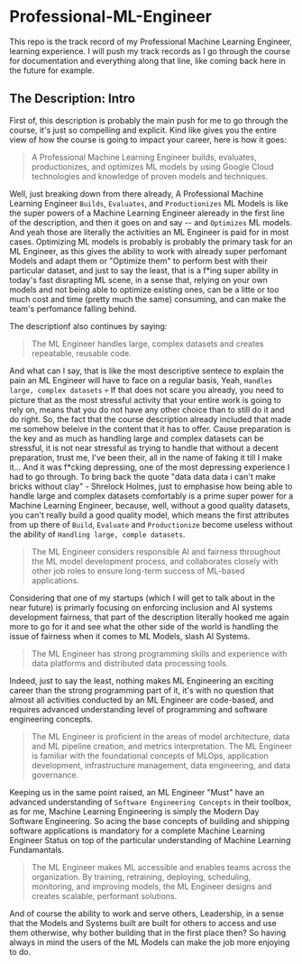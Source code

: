# Professional-ML-Engineer
This repo is the track record of my Professional Machine Learning Engineer, learning experience. I will push my track records as I go through the course for documentation and everything along that line, like coming back here in the future for example.


## The Description: Intro
First of, this description is probably the main push for me to go through the course, it's just so compelling and explicit. Kind like gives you the entire view of how the course is going to impact your career, here is how it goes:
> A Professional Machine Learning Engineer builds, evaluates, productionizes, and optimizes ML models by using Google Cloud technologies and knowledge of proven models and techniques.

Well, just breaking down from there already, A Professional Machine Learning Engineer `Builds`, `Evaluates`, and `Productionizes` ML Models is like the super powers of a Machine Learning Engineer aleready in the first line of the description, and then it goes on and say -- and `Optimizes` ML models. And yeah those are literally the activities an ML Engineer is paid for in most cases. Optimizing ML models is probably is probably the primary task for an ML Engineer, as this gives the ability to work with already super perfomant Models and adapt them or "Optimize them" to perform best with their particular dataset, and just to say the least, that is a f*ing super ability in today's fast disrapting ML scene, in a sense that, relying on your own models and not being able to optimize existing ones, can be a litte or too much cost and time (pretty much the same) consuming, and can make the team's perfomance falling behind.

The descriptionf also continues by saying:
> The ML Engineer handles large, complex datasets and creates repeatable, reusable code.

And what can I say, that is like the most descriptive sentece to explain the pain an ML Engineer will have to face on a regular basis, 
Yeah, `Handles large, complex datasets` 💀 If that does not scare you already, you need to picture that as the most stressful activity that your entire work is going to rely on, means that you do not have any other choice than to still do it and do right. So, the fact that the course description already included that made me somehow beleive in the content that it has to offer. Cause preparation is the key and as much as handling large and complex datasets can be stressful, it is not near stressful as trying to handle that without a decent preparation, trust me, I've been their, all in the name of faking it till I make it... And it was f*cking depressing, one of the most depressing experience I had to go through. To bring back the quote "data data data i can't make bricks without clay" - Shrelock Holmes, just to emphasise how being able to handle large and complex datasets comfortably is a prime super power for a Machine Learning Engineer, because, well, without a good quality datasets, you can't really build a good quality model, which means the first attributes from up there of `Build`, `Evaluate` and `Productionize` become useless without the ability of `Handling large, comple datasets`.

> The ML Engineer considers responsible AI and fairness throughout the ML model development process, and collaborates closely with other job roles to ensure long-term success of ML-based applications.

Considering that one of my startups (which I will get to talk about in the near future) is primarly focusing on enforcing inclusion and AI systems development fairness, that part of the description literally hooked me again more to go for it and see what the other side of the world is handling the issue of fairness when it comes to ML Models, slash AI Systems.

> The ML Engineer has strong programming skills and experience with data platforms and distributed data processing tools.

Indeed, just to say the least, nothing makes ML Engineering an exciting career than the strong programming part of it, it's with no question that almost all activities conducted by an ML Engineer are code-based, and requires advanced understanding level of programming and software engineering concepts.

> The ML Engineer is proficient in the areas of model architecture, data and ML pipeline creation, and metrics interpretation. The ML Engineer is familiar with the foundational concepts of MLOps, application development, infrastructure management, data engineering, and data governance.

Keeping us in the same point raised, an ML Engineer "Must" have an advanced understanding of `Software Engineering Concepts` in their toolbox, as for me, Machine Learning Engineering is simply the Modern Day Software Engineering. So acing the base concepts of building and shipping software applications is mandatory for a complete Machine Learning Engineer Status on top of the particular understanding of Machine Learning Fundamantals.

> The ML Engineer makes ML accessible and enables teams across the organization. By training, retraining, deploying, scheduling, monitoring, and improving models, the ML Engineer designs and creates scalable, performant solutions.

And of course the ability to work and serve others, Leadership, in a sense that the Models and Systems built are built for others to access and use them otherwise, why bother building that in the first place then? So having always in mind the users of the ML Models can make the job more enjoying to do. 
